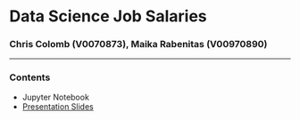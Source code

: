 # Data Science Job Salaries
### Chris Colomb (V0070873), Maika Rabenitas (V00970890)
---
### Contents
- Jupyter Notebook
- [Presentation Slides](https://docs.google.com/presentation/d/1oql_le99iZquXvgQun2suelJDizGQIzn4MTltoVvfRA/edit#slide=id.g4dfce81f19_0_45)